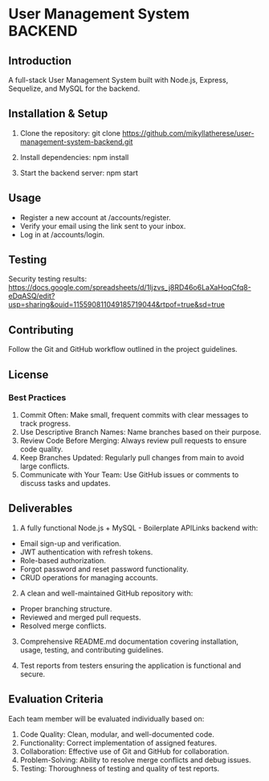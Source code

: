 # User Management System BACKEND

## Introduction
A full-stack User Management System built with Node.js, Express, Sequelize, and MySQL for the backend. 

## Installation & Setup
1. Clone the repository:
git clone https://github.com/mikyllatherese/user-management-system-backend.git

2. Install dependencies:
npm install

3. Start the backend server:
npm start

## Usage
- Register a new account at /accounts/register.
- Verify your email using the link sent to your inbox.
- Log in at /accounts/login.

## Testing
Security testing results: https://docs.google.com/spreadsheets/d/1Ijzvs_j8RD46o6LaXaHoqCfq8-eDqASQ/edit?usp=sharing&ouid=115590811049185719044&rtpof=true&sd=true

## Contributing
Follow the Git and GitHub workflow outlined in the project guidelines.

## License
### Best Practices
1. Commit Often: Make small, frequent commits with clear messages to track progress.
2. Use Descriptive Branch Names: Name branches based on their purpose.
3. Review Code Before Merging: Always review pull requests to ensure code quality.
4. Keep Branches Updated: Regularly pull changes from main to avoid large conflicts.
5. Communicate with Your Team: Use GitHub issues or comments to discuss tasks and updates.

## Deliverables
1. A fully functional Node.js + MySQL - Boilerplate APILinks backend with:
- Email sign-up and verification.
- JWT authentication with refresh tokens.
- Role-based authorization.
- Forgot password and reset password functionality.
- CRUD operations for managing accounts.

2. A clean and well-maintained GitHub repository with:
- Proper branching structure.
- Reviewed and merged pull requests.
- Resolved merge conflicts.

3. Comprehensive README.md documentation covering installation, usage, testing, and contributing guidelines.

4. Test reports from testers ensuring the application is functional and secure.

## Evaluation Criteria
Each team member will be evaluated individually based on:
1. Code Quality: Clean, modular, and well-documented code.
2. Functionality: Correct implementation of assigned features.
3. Collaboration: Effective use of Git and GitHub for collaboration.
4. Problem-Solving: Ability to resolve merge conflicts and debug issues.
5. Testing: Thoroughness of testing and quality of test reports.
